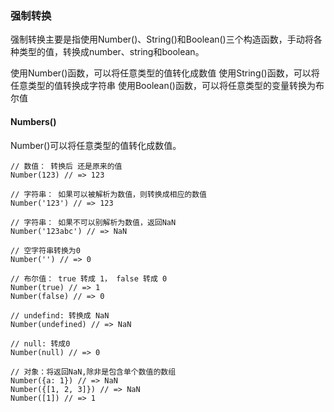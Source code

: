 ### 强制转换
强制转换主要是指使用Number()、String()和Boolean()三个构造函数，手动将各种类型的值，转换成number、string和boolean。

使用Number()函数，可以将任意类型的值转化成数值
使用String()函数，可以将任意类型的值转换成字符串
使用Boolean()函数，可以将任意类型的变量转换为布尔值

#### Numbers()
  Number()可以将任意类型的值转化成数值。
  
  ```
  // 数值： 转换后 还是原来的值
  Number(123) // => 123
  
  // 字符串： 如果可以被解析为数值，则转换成相应的数值
  Number('123') // => 123
  
  // 字符串： 如果不可以别解析为数值，返回NaN
  Number('123abc') // => NaN
  
  // 空字符串转换为0
  Number('') // => 0
  
  // 布尔值： true 转成 1， false 转成 0
  Number(true) // => 1
  Number(false) // => 0
  
  // undefind: 转换成 NaN
  Number(undefined) // => NaN
  
  // null: 转成0
  Number(null) // => 0
  
  // 对象：将返回NaN,除非是包含单个数值的数组
  Number({a: 1}) // => NaN
  Number({[1, 2, 3]}) // => NaN
  Number([1]) // => 1
  
  ```
  
